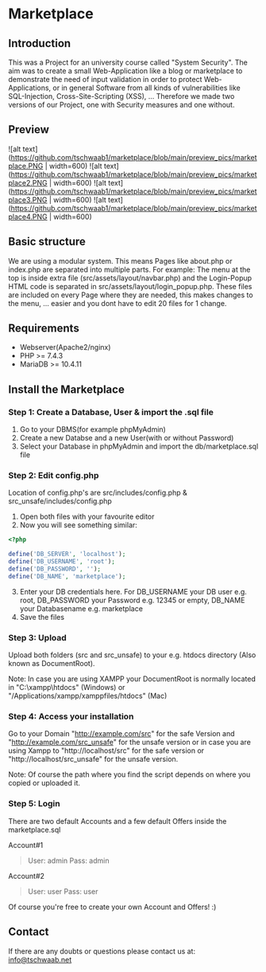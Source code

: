 # Marketplace
## Introduction

This was a Project for an university course called "System Security". The aim was to create a small Web-Application like a blog or marketplace to demonstrate the need of input validation in order to protect Web-Applications, or in general Software from all kinds of vulnerabilities like SQL-Injection, Cross-Site-Scripting (XSS), ...
Therefore we made two versions of our Project, one with Security measures and one without.
## Preview

![alt text](https://github.com/tschwaab1/marketplace/blob/main/preview_pics/marketplace.PNG | width=600)
![alt text](https://github.com/tschwaab1/marketplace/blob/main/preview_pics/marketplace2.PNG | width=600)
![alt text](https://github.com/tschwaab1/marketplace/blob/main/preview_pics/marketplace3.PNG | width=600)
![alt text](https://github.com/tschwaab1/marketplace/blob/main/preview_pics/marketplace4.PNG | width=600)

## Basic structure

We are using a modular system. This means Pages like about.php or index.php are separated into multiple parts. For example: The menu at the top is inside extra file (src/assets/layout/navbar.php) and the Login-Popup HTML code is separated in src/assets/layout/login_popup.php. These files are included on every Page where they are needed, this makes changes to the menu, ... easier and you dont have to edit 20 files for 1 change.

## Requirements

* Webserver(Apache2/nginx)
* PHP >= 7.4.3
* MariaDB >= 10.4.11

## Install the Marketplace
### Step 1: Create a Database, User & import the .sql file
1. Go to your DBMS(for example phpMyAdmin)
2. Create a new Databse and a new User(with or without Password) 
3. Select your Database in phpMyAdmin and import the db/marketplace.sql file

### Step 2: Edit config.php

Location of config.php's are src/includes/config.php & src_unsafe/includes/config.php

1. Open both files with your favourite editor
2. Now you will see something similar:

```php
<?php

define('DB_SERVER', 'localhost');
define('DB_USERNAME', 'root');
define('DB_PASSWORD', '');
define('DB_NAME', 'marketplace');
```
3. Enter your DB credentials here. For DB_USERNAME your DB user e.g. root, DB_PASSWORD your Password e.g. 12345 or empty, DB_NAME your Databasename e.g. marketplace
4. Save the files

### Step 3: Upload
Upload both folders (src and src_unsafe) to your e.g. htdocs directory (Also known as DocumentRoot).

Note: In case you are using XAMPP your DocumentRoot is normally located in "C:\xampp\htdocs" (Windows) or "/Applications/xampp/xamppfiles/htdocs" (Mac)

### Step 4: Access your installation
Go to your Domain "http://example.com/src" for the safe Version and "http://example.com/src_unsafe" for the unsafe version
or
in case you are using Xampp to "http://localhost/src" for the safe version or "http://localhost/src_unsafe" for the unsafe version.

Note: Of course the path where you find the script depends on where you copied or uploaded it. 

### Step 5: Login

There are two default Accounts and a few default Offers inside the marketplace.sql

Account#1
>User: admin
>Pass: admin

Account#2
>User: user
>Pass: user

Of course you're free to create your own Account and Offers! :)

## Contact

If there are any doubts or questions please contact us at: info@tschwaab.net
